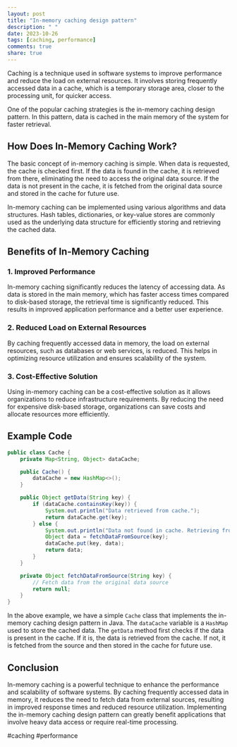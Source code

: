 ```yaml
---
layout: post
title: "In-memory caching design pattern"
description: " "
date: 2023-10-26
tags: [caching, performance]
comments: true
share: true
---
```


Caching is a technique used in software systems to improve performance and reduce the load on external resources. It involves storing frequently accessed data in a cache, which is a temporary storage area, closer to the processing unit, for quicker access.

One of the popular caching strategies is the in-memory caching design pattern. In this pattern, data is cached in the main memory of the system for faster retrieval.

## How Does In-Memory Caching Work?

The basic concept of in-memory caching is simple. When data is requested, the cache is checked first. If the data is found in the cache, it is retrieved from there, eliminating the need to access the original data source. If the data is not present in the cache, it is fetched from the original data source and stored in the cache for future use.

In-memory caching can be implemented using various algorithms and data structures. Hash tables, dictionaries, or key-value stores are commonly used as the underlying data structure for efficiently storing and retrieving the cached data.

## Benefits of In-Memory Caching

### 1. Improved Performance
In-memory caching significantly reduces the latency of accessing data. As data is stored in the main memory, which has faster access times compared to disk-based storage, the retrieval time is significantly reduced. This results in improved application performance and a better user experience.

### 2. Reduced Load on External Resources
By caching frequently accessed data in memory, the load on external resources, such as databases or web services, is reduced. This helps in optimizing resource utilization and ensures scalability of the system.

### 3. Cost-Effective Solution
Using in-memory caching can be a cost-effective solution as it allows organizations to reduce infrastructure requirements. By reducing the need for expensive disk-based storage, organizations can save costs and allocate resources more efficiently.

## Example Code

```java
public class Cache {
    private Map<String, Object> dataCache;

    public Cache() {
        dataCache = new HashMap<>();
    }

    public Object getData(String key) {
        if (dataCache.containsKey(key)) {
            System.out.println("Data retrieved from cache.");
            return dataCache.get(key);
        } else {
            System.out.println("Data not found in cache. Retrieving from source.");
            Object data = fetchDataFromSource(key);
            dataCache.put(key, data);
            return data;
        }
    }

    private Object fetchDataFromSource(String key) {
        // Fetch data from the original data source
        return null;
    }
}
```

In the above example, we have a simple `Cache` class that implements the in-memory caching design pattern in Java. The `dataCache` variable is a `HashMap` used to store the cached data. The `getData` method first checks if the data is present in the cache. If it is, the data is retrieved from the cache. If not, it is fetched from the source and then stored in the cache for future use.

## Conclusion

In-memory caching is a powerful technique to enhance the performance and scalability of software systems. By caching frequently accessed data in memory, it reduces the need to fetch data from external sources, resulting in improved response times and reduced resource utilization. Implementing the in-memory caching design pattern can greatly benefit applications that involve heavy data access or require real-time processing.

\#caching #performance